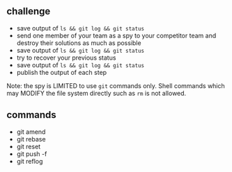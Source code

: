 ## challenge

- save output of `ls && git log && git status`
- send one member of your team as a spy to your competitor team and destroy their solutions as much as possible
- save output of `ls && git log && git status`
- try to recover your previous status
- save output of `ls && git log && git status`
- publish the output of each step

Note: the spy is LIMITED to use `git` commands only. Shell commands which may MODIFY the file system directly such as `rm` is not allowed.

## commands

- git amend
- git rebase
- git reset
- git push -f
- git reflog
